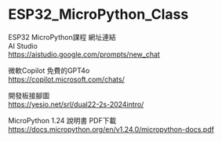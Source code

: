 # ESP32_MicroPython_Class
ESP32 MicroPython課程
網址連結  
AI Studio  
https://aistudio.google.com/prompts/new_chat

微軟Copilot 免費的GPT4o  
https://copilot.microsoft.com/chats/

開發板接腳圖  
https://yesio.net/srl/dual22-2s-2024intro/

MicroPython 1.24 說明書 PDF下載  
https://docs.micropython.org/en/v1.24.0/micropython-docs.pdf

